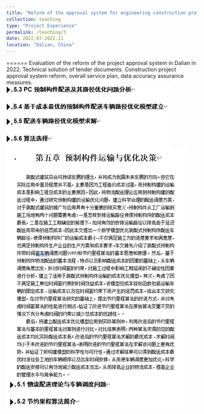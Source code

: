 ```yaml
---
title: "Reform of the approval system for engineering construction projects in Dalian"
collection: teaching
type: "Project Experience"
permalink: /teaching/3
date: 2022.07-2022.11
location: "Dalian, China"
---
```

======
Evaluation of the reform of the project approval system in Dalian in 2022. Technical solution of tender documents. Construction 
project approval system reform, overall service plan, data accuracy assurance measures.
<br/><img src='/images/VRP1.png'><br/><img src='/images/VRP2.png'><br/>
